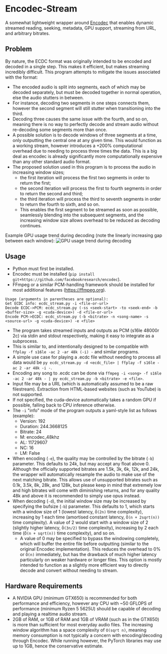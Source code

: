 # Encodec-Stream
A somewhat lightweight wrapper around [Encodec](https://github.com/facebookresearch/encodec) that enables dynamic streamed reading, seeking, metadata, GPU support, streaming from URL, and arbitrary bitrates.

## Problem
By nature, the ECDC format was originally intended to be encoded and decoded in a single step. This makes it efficient, but makes streaming incredibly difficult.
This program attempts to mitigate the issues associated with the format:
- The encoded audio is split into segments, each of which may be decoded separately, but must be decoded together in normal operation, else the audio stutters in between.
- For instance, decoding two segments in one steps connects them, however the second segment will still stutter when transitioning into the third.
- Decoding three causes the same issue with the fourth, and so on, meaning there is no way to perfectly decode and stream audio without re-decoding some segments more than once.
- A possible solution is to decode windows of three segments at a time, only outputting the central one at any given time. This would function as a working stream, however introduces a +200% computational overhead due to needing to process three times the data. This is a big deal as encodec is already significantly more computationally expensive than any other standard audio format.
- The proposed solution used in this program is to process the audio in increasing window sizes;
  - the first iteration will process the first two segments in order to return the first;
  - the second iteration will process the first to fourth segments in order to return the second and third;
  - the third iteration will process the third to seventh segments in order to return the fourth to sixth, and so on.
  - This enables the first segment to be streamed as soon as possible, seamlessly blending into the subsequent segments, and the increasing window size allows overhead to be reduced as decoding continues.


Example GPU usage trend during decoding (note the linearly increasing gap between each window):
![GPU usage trend during decoding](https://mizabot.xyz/u/EOVY6jGAAII.png)

## Usage
- Python must first be installed.
- Encodec must be installed (`pip install git+https://github.com/facebookresearch/encodec`).
- FFmpeg or a similar PCM-handling framework should be installed for most additional features (https://ffmpeg.org).
```
Usage (arguments in parentheses are optional):
Get ECDC info: ecdc_stream.py -i <file-or-url>
Decode ECDC->PCM: ecdc_stream.py (-ss <seek-start> -to <seek-end> -b <buffer-size> -g <cuda-device>) -d <file-or-url>
Encode PCM->ECDC: ecdc_stream.py (-b <bitrate> -n <song-name> -s <source-url> -g <cuda-device>) -e <file>
```

- The program takes streamed inputs and outputs as PCM (s16le 48000r 2c) via stdin and stdout respectively, making it easy to integrate as a subprocess.
- This is similar to, and intentionally designed to be compatible with `ffplay -f s16le -ac 2 -ar 48k (-i) -` and similar programs.
- A simple use case for playing a .ecdc file without needing to process all data would be `py ecdc_stream.py -d <ecdc_file> | ffplay -f s16le -ac 2 -ar 48k -i -`.
- Encoding any song to .ecdc can be done via `ffmpeg -i <song> -f s16le -ac 2 -ar 48k - | py ecdc_stream.py -b <bitrate> -e <file>`.
- Input file may be a URL (which is automatically assumed to be a raw filestream). Extraction from HTML-based websites (such as YouTube) is not supported.
- If not specified, the cuda-device automatically takes a random GPU if possible, falling back to CPU inference otherwise.
- The `-i` "info" mode of the program outputs a yaml-style list as follows (example):
  - Version: 192
  - Duration: 244.3668125
  - Bitrate: 24
  - M: encodec_48khz
  - AL: 11729607
  - NC: 16
  - LM: False
- When encoding (`-e`), the quality may be controlled by the bitrate (`-b`) parameter. This defaults to 24k, but may accept any float above 0. Although the officially supported bitrates are 1.5k, 3k, 6k, 12k, and 24k, the wrapper will automatically resample the audio to make use of the next matching bitrate. This allows use of unsupported bitrates such as 0.1k, 3.5k, 8k, 28k, and 128k, but please keep in mind that extremely low and high bitrates will come with diminishing returns, and for any quality 48k and above it is recommended to simply use opus instead.
- When decoding (`-d`), the initial window size may be increased by specifying the bufsize (`-b`) parameter. This defaults to 1, which starts with a window size of 1 (lowest latency, `Õ(2n)` time complexity), increasing by 1 each time (amortised constant latency, `Õ(n + 2sqrt(n))` time complexity). A value of 2 would start with a window size of 2 (slightly higher latency, `Õ(3n/2)` time complexity), increasing by 2 each time (`Õ(n + sqrt(n))` time complexity), and so on.
  - A value of 0 may be specified to bypass the windowing completely, which will buffer the entire file before outputting (similar to the original Encodec implementation). This reduces the overhead to 0% or `Õ(n)` immediately, but has the drawback of much higher latency particularly on weaker hardware or longer files. This option is mostly intended to function as a slightly more efficient way to directly decode and convert without needing to stream.

## Hardware Requirements
- A NVIDIA GPU (minimum GTX650) is recommended for both performance and efficiency, however any CPU with ~50 GFLOPS of performance (minimum Ryzen 5 5625U) should be capable of decoding and playing a realtime audio stream.
- 2GB of RAM, or 1GB of RAM and 1GB of VRAM (such as in the GTX650) is more than sufficient for most everyday audio files. The increasing window algorithm has a space complexity of `O(sqrt n)`, meaning memory consumption is not typically a concern with encoding/decoding through Encodec. While running however, the PyTorch libraries may use up to 1GB, hence the conservative estimate.
